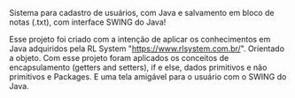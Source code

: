 Sistema para cadastro de usuários, com Java e salvamento em bloco de notas (.txt), com interface SWING do Java!

Esse projeto foi criado com a intenção de aplicar os conhecimentos em Java adquiridos pela RL System "https://www.rlsystem.com.br/". Orientado a objeto. Com esse projeto foram aplicados os conceitos de encapsulamento (getters and setters), if e else, dados primitivos e não primitivos e Packages. E uma tela amigável para o usuário com o SWING do Java.

